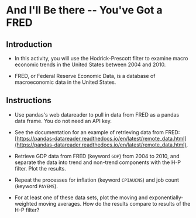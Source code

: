 # And I'll Be there -- You've Got a FRED

## Introduction

* In this activity, you will use the Hodrick-Prescott filter to examine macro economic trends in the United States between 2004 and 2010.

* FRED, or Federal Reserve Economic Data, is a database of macroeconomic data in the United States.

## Instructions

* Use pandas's web datareader to pull in data from FRED as a pandas data frame. You do not need an API key.

* See the documentation for an example of retrieving data from FRED: [https://pandas-datareader.readthedocs.io/en/latest/remote_data.html](https://pandas-datareader.readthedocs.io/en/latest/remote_data.html).

* Retrieve GDP data from FRED (keyword `GDP`) from 2004 to 2010, and separate the data into trend and non-trend components with the H-P filter. Plot the results.

* Repeat the processes for inflation (keyword `CPIAUCNS`) and job count (keyword `PAYEMS`).

* For at least one of these data sets, plot the moving and exponentially-weighted moving averages. How do the results compare to results of the H-P filter?
